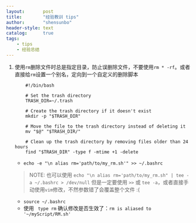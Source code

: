 ```yaml
---
layout:       post
title:        "经验教训 tips"
author:       "shensunbo"
header-style: text
catalog:      true
tags:
    - tips
    - 经验总结
---
```

1. 使用`rm`删除文件时总是指定目录，防止误删除文件，不要使用`rm * -rf`。或者直接给`rm`设置一个别名，定向到一个自定义的删除脚本
    ```
        #!/bin/bash

        # Set the trash directory
        TRASH_DIR=~/.trash

        # Create the trash directory if it doesn't exist
        mkdir -p "$TRASH_DIR"

        # Move the file to the trash directory instead of deleting it
        mv "$@" "$TRASH_DIR/"

        # Clean up the trash directory by removing files older than 24 hours
        find "$TRASH_DIR" -type f -mtime +1 -delete
    ```
    * `echo -e "\n alias rm='path/to/my_rm.sh'" >> ~/.bashrc`
    > NOTE: 也可以使用 `echo "\n alias rm='path/to/my_rm.sh" | tee -a ~/.bashrc > /dev/null` 
    > 但是一定要使用 `>>` 或 `tee -a`，或者直接手动使用`vim`修改，不然参数错了会覆盖整个文件 :(
    * `source ~/.bashrc`
    * 使用 ` type rm` 确认修改是否生效了：`rm is aliased to '~/myScript/RM.sh'`